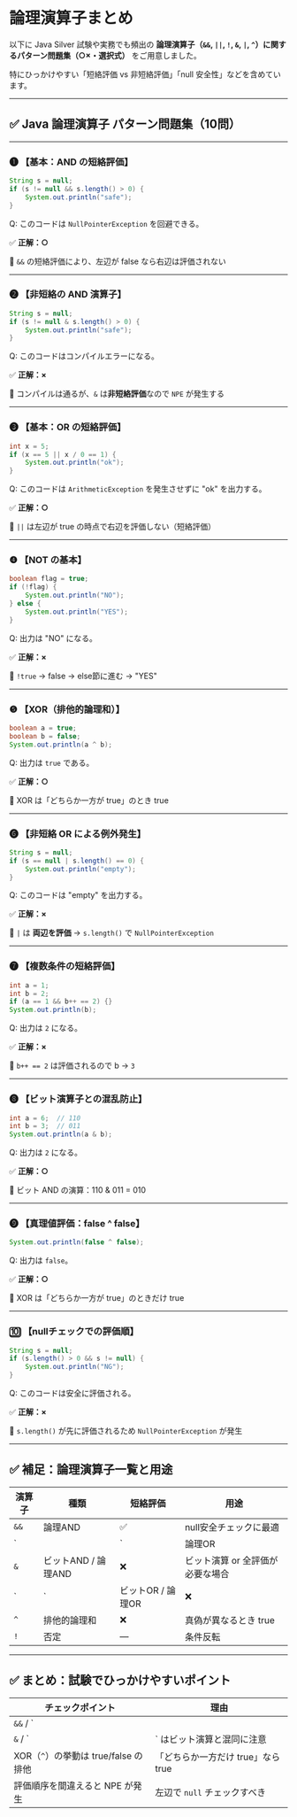 # 論理演算子まとめ

以下に Java Silver 試験や実務でも頻出の **論理演算子（`&&`, `||`, `!`, `&`, `|`, `^`）に関するパターン問題集（○×・選択式）** をご用意しました。

特にひっかけやすい「短絡評価 vs 非短絡評価」「null 安全性」などを含めています。

---

## ✅ Java 論理演算子 パターン問題集（10問）

---

### ❶ 【基本：AND の短絡評価】

```java
String s = null;
if (s != null && s.length() > 0) {
    System.out.println("safe");
}
```

Q: このコードは `NullPointerException` を回避できる。

✅ **正解：○**

📘 `&&` の短絡評価により、左辺が false なら右辺は評価されない

---

### ❷ 【非短絡の AND 演算子】

```java
String s = null;
if (s != null & s.length() > 0) {
    System.out.println("safe");
}
```

Q: このコードはコンパイルエラーになる。

✅ **正解：×**

📘 コンパイルは通るが、`&` は**非短絡評価**なので `NPE` が発生する

---

### ❸ 【基本：OR の短絡評価】

```java
int x = 5;
if (x == 5 || x / 0 == 1) {
    System.out.println("ok");
}
```

Q: このコードは `ArithmeticException` を発生させずに "ok" を出力する。

✅ **正解：○**

📘 `||` は左辺が true の時点で右辺を評価しない（短絡評価）

---

### ❹ 【NOT の基本】

```java
boolean flag = true;
if (!flag) {
    System.out.println("NO");
} else {
    System.out.println("YES");
}
```

Q: 出力は "NO" になる。

✅ **正解：×**

📘 `!true` → false → else節に進む → "YES"

---

### ❺ 【XOR（排他的論理和）】

```java
boolean a = true;
boolean b = false;
System.out.println(a ^ b);
```

Q: 出力は `true` である。

✅ **正解：○**

📘 XOR は「どちらか一方が true」のとき true

---

### ❻ 【非短絡 OR による例外発生】

```java
String s = null;
if (s == null | s.length() == 0) {
    System.out.println("empty");
}
```

Q: このコードは "empty" を出力する。

✅ **正解：×**

📘 `|` は **両辺を評価** → `s.length()` で `NullPointerException`

---

### ❼ 【複数条件の短絡評価】

```java
int a = 1;
int b = 2;
if (a == 1 && b++ == 2) {}
System.out.println(b);
```

Q: 出力は `2` になる。

✅ **正解：×**

📘 `b++ == 2` は評価されるので b → `3`

---

### ❽ 【ビット演算子との混乱防止】

```java
int a = 6;  // 110
int b = 3;  // 011
System.out.println(a & b);
```

Q: 出力は `2` になる。

✅ **正解：○**

📘 ビット AND の演算：110 & 011 = 010

---

### ❾ 【真理値評価：false ^ false】

```java
System.out.println(false ^ false);
```

Q: 出力は `false`。

✅ **正解：○**

📘 XOR は「どちらか一方が true」のときだけ true

---

### 🔟 【nullチェックでの評価順】

```java
String s = null;
if (s.length() > 0 && s != null) {
    System.out.println("NG");
}
```

Q: このコードは安全に評価される。

✅ **正解：×**

📘 `s.length()` が先に評価されるため `NullPointerException` が発生

---

## ✅ 補足：論理演算子一覧と用途

| 演算子 | 種類 | 短絡評価 | 用途 |
| --- | --- | --- | --- |
| `&&` | 論理AND | ✅ | null安全チェックに最適 |
| ` |  | ` | 論理OR |
| `&` | ビットAND / 論理AND | ❌ | ビット演算 or 全評価が必要な場合 |
| ` | ` | ビットOR / 論理OR | ❌ |
| `^` | 排他的論理和 | ❌ | 真偽が異なるとき true |
| `!` | 否定 | — | 条件反転 |

---

## ✅ まとめ：試験でひっかけやすいポイント

| チェックポイント | 理由 |
| --- | --- |
| `&&` / ` |  |
| `&` / ` | ` はビット演算と混同に注意 |
| XOR（`^`）の挙動は true/false の排他 | 「どちらか一方だけ true」なら true |
| 評価順序を間違えると NPE が発生 | 左辺で `null` チェックすべき |